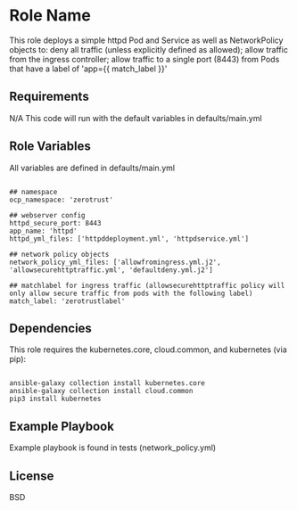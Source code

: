 Role Name
=========

This role deploys a simple httpd Pod and Service as well as NetworkPolicy objects to: deny all traffic (unless explicitly defined as allowed); allow traffic from the ingress controller; allow traffic to a single port (8443) from Pods that have a label of 'app={{ match_label }}'

Requirements
------------

N/A 
This code will run with the default variables in defaults/main.yml

Role Variables
--------------

All variables are defined in defaults/main.yml

```

## namespace
ocp_namespace: 'zerotrust'

## webserver config
httpd_secure_port: 8443
app_name: 'httpd'
httpd_yml_files: ['httpddeployment.yml', 'httpdservice.yml']

## network policy objects
network_policy_yml_files: ['allowfromingress.yml.j2', 'allowsecurehttptraffic.yml', 'defaultdeny.yml.j2']

## matchlabel for ingress traffic (allowsecurehttptraffic policy will only allow secure traffic from pods with the following label)
match_label: 'zerotrustlabel'

```

Dependencies
------------

This role requires the kubernetes.core, cloud.common, and kubernetes (via pip):

```

ansible-galaxy collection install kubernetes.core
ansible-galaxy collection install cloud.common
pip3 install kubernetes

```

Example Playbook
----------------

Example playbook is found in tests (network_policy.yml)


License
-------

BSD
